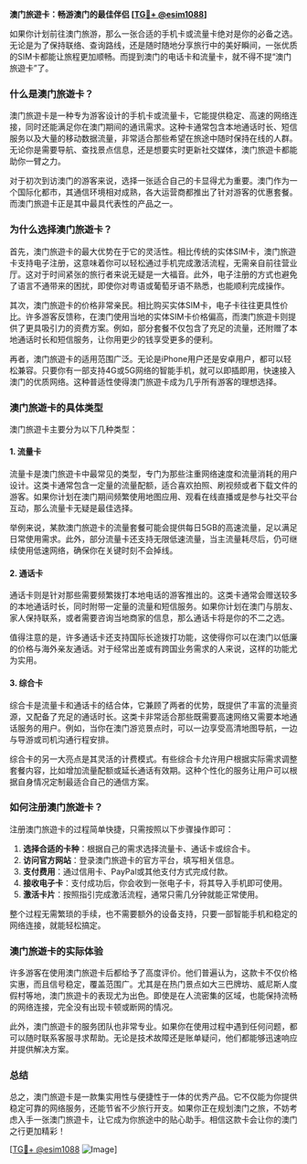 **澳门旅遊卡：畅游澳门的最佳伴侣 [[TG💪+ @esim1088](https://t.me/s/esim1088)]**

如果你计划前往澳门旅游，那么一张合适的手机卡或流量卡绝对是你的必备之选。无论是为了保持联络、查询路线，还是随时随地分享旅行中的美好瞬间，一张优质的SIM卡都能让旅程更加顺畅。而提到澳门的电话卡和流量卡，就不得不提“澳门旅遊卡”了。

### **什么是澳门旅遊卡？**

澳门旅遊卡是一种专为游客设计的手机卡或流量卡，它能提供稳定、高速的网络连接，同时还能满足你在澳门期间的通讯需求。这种卡通常包含本地通话时长、短信服务以及大量的移动数据流量，非常适合那些希望在旅途中随时保持在线的人群。无论你是需要导航、查找景点信息，还是想要实时更新社交媒体，澳门旅遊卡都能助你一臂之力。

对于初次到访澳门的游客来说，选择一张适合自己的卡显得尤为重要。澳门作为一个国际化都市，其通信环境相对成熟，各大运营商都推出了针对游客的优惠套餐。而澳门旅遊卡正是其中最具代表性的产品之一。

### **为什么选择澳门旅遊卡？**

首先，澳门旅遊卡的最大优势在于它的灵活性。相比传统的实体SIM卡，澳门旅遊卡支持电子注册，这意味着你可以轻松通过手机完成激活流程，无需亲自前往营业厅。这对于时间紧张的旅行者来说无疑是一大福音。此外，电子注册的方式也避免了语言不通带来的困扰，即使你对粤语或葡萄牙语不熟悉，也能顺利完成操作。

其次，澳门旅遊卡的价格非常亲民。相比购买实体SIM卡，电子卡往往更具性价比。许多游客反馈称，在澳门使用当地的实体SIM卡价格偏高，而澳门旅遊卡则提供了更具吸引力的资费方案。例如，部分套餐不仅包含了充足的流量，还附赠了本地通话时长和短信服务，让你用更少的钱享受更多的便利。

再者，澳门旅遊卡的适用范围广泛。无论是iPhone用户还是安卓用户，都可以轻松兼容。只要你有一部支持4G或5G网络的智能手机，就可以即插即用，快速接入澳门的优质网络。这种普适性使得澳门旅遊卡成为几乎所有游客的理想选择。

### **澳门旅遊卡的具体类型**

澳门旅遊卡主要分为以下几种类型：

#### **1. 流量卡**
流量卡是澳门旅遊卡中最常见的类型，专门为那些注重网络速度和流量消耗的用户设计。这类卡通常包含一定量的流量配额，适合喜欢拍照、刷视频或者下载文件的游客。如果你计划在澳门期间频繁使用地图应用、观看在线直播或是参与社交平台互动，那么流量卡无疑是最佳选择。

举例来说，某款澳门旅遊卡的流量套餐可能会提供每日5GB的高速流量，足以满足日常使用需求。此外，部分流量卡还支持无限低速流量，当主流量耗尽后，仍可继续使用低速网络，确保你在关键时刻不会掉线。

#### **2. 通话卡**
通话卡则是针对那些需要频繁拨打本地电话的游客推出的。这类卡通常会赠送较多的本地通话时长，同时附带一定量的流量和短信服务。如果你计划在澳门与朋友、家人保持联系，或者需要咨询当地商家的信息，那么通话卡将是你的不二之选。

值得注意的是，许多通话卡还支持国际长途拨打功能，这使得你可以在澳门以低廉的价格与海外亲友通话。对于经常出差或有跨国业务需求的人来说，这样的功能尤为实用。

#### **3. 综合卡**
综合卡是流量卡和通话卡的结合体，它兼顾了两者的优势，既提供了丰富的流量资源，又配备了充足的通话时长。这类卡非常适合那些既需要高速网络又需要本地通话服务的用户。例如，当你在澳门游览景点时，可以一边享受高清地图导航，一边与导游或司机沟通行程安排。

综合卡的另一大亮点是其灵活的计费模式。有些综合卡允许用户根据实际需求调整套餐内容，比如增加流量配额或延长通话有效期。这种个性化的服务让用户可以根据自身情况定制最适合自己的通信方案。

### **如何注册澳门旅遊卡？**

注册澳门旅遊卡的过程简单快捷，只需按照以下步骤操作即可：

1. **选择合适的卡种**：根据自己的需求选择流量卡、通话卡或综合卡。
2. **访问官方网站**：登录澳门旅遊卡的官方平台，填写相关信息。
3. **支付费用**：通过信用卡、PayPal或其他支付方式完成付款。
4. **接收电子卡**：支付成功后，你会收到一张电子卡，将其导入手机即可使用。
5. **激活卡片**：按照指引完成激活流程，通常只需几分钟就能正常使用。

整个过程无需繁琐的手续，也不需要额外的设备支持，只要一部智能手机和稳定的网络连接，就能轻松搞定。

### **澳门旅遊卡的实际体验**

许多游客在使用澳门旅遊卡后都给予了高度评价。他们普遍认为，这款卡不仅价格实惠，而且信号稳定，覆盖范围广。尤其是在热门景点如大三巴牌坊、威尼斯人度假村等地，澳门旅遊卡的表现尤为出色。即使是在人流密集的区域，也能保持流畅的网络连接，完全没有出现卡顿或断网的情况。

此外，澳门旅遊卡的服务团队也非常专业。如果你在使用过程中遇到任何问题，都可以随时联系客服寻求帮助。无论是技术故障还是账单疑问，他们都能够迅速响应并提供解决方案。

### **总结**

总之，澳门旅遊卡是一款集实用性与便捷性于一体的优秀产品。它不仅能为你提供稳定可靠的网络服务，还能节省不少旅行开支。如果你正在规划澳门之旅，不妨考虑入手一张澳门旅遊卡，让它成为你旅途中的贴心助手。相信这款卡会让你的澳门之行更加精彩！

[[TG💪+ @esim1088](https://t.me/s/esim1088) ![Image](https://i.postimg.cc/4NQfJmqS/Snipaste-2025-05-13-00-14-12.png)]